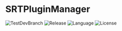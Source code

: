 # SRTPluginManager
![TestDevBranch](https://img.shields.io/github/workflow/status/SpeedrunTooling/SRTPluginManager/TestDevBranch?label=Latest%20build&style=for-the-badge)
![Release](https://img.shields.io/github/v/release/SpeedrunTooling/SRTPluginManager?label=current%20release&style=for-the-badge)
![Language](https://img.shields.io/github/languages/top/SpeedrunTooling/SRTPluginManager?style=for-the-badge)
![License](https://img.shields.io/github/license/SpeedrunTooling/SRTPluginManager?style=for-the-badge)



